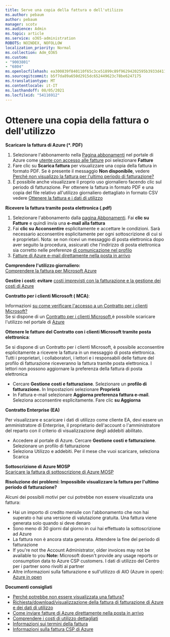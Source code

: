 ```yaml
---
title: Serve una copia della fattura o dell'utilizzo
ms.author: pebaum
author: pebaum
manager: scotv
ms.audience: Admin
ms.topic: article
ms.service: o365-administration
ROBOTS: NOINDEX, NOFOLLOW
localization_priority: Normal
ms.collection: Adm_O365
ms.custom:
- "9003801"
- "6804"
ms.openlocfilehash: ea300839f840110f65c3ce51899c89f96294202595b3933d411d6f1803fa7e43
ms.sourcegitcommit: b5f7da89a650d2915dc652449623c78be6247175
ms.translationtype: MT
ms.contentlocale: it-IT
ms.lasthandoff: 08/05/2021
ms.locfileid: "54116912"
---
```

# <a name="get-a-copy-of-your-bill-or-usage"></a>Ottenere una copia della fattura o dell'utilizzo

**Scaricare la fattura di Azure (*. PDF)**

1. Selezionare l'abbonamento nella [Pagina abbonamenti](https://portal.azure.com/#blade/Microsoft_Azure_Billing/SubscriptionsBlade) nel portale di Azure come [utente con accesso alle fatture](https://docs.microsoft.com/azure/cost-management-billing/manage/manage-billing-access?WT.mc_id=Portal-Microsoft_Azure_Support) poi selezionare **Fatture**
2. Fare clic su **Scarica fattura** per visualizzare una copia della fattura in formato PDF. Se è presente il messaggio **Non disponibile**, vedere [Perché non visualizzo la fattura per l'ultimo periodo di fatturazione?](https://docs.microsoft.com/azure/cost-management-billing/manage/download-azure-invoice-daily-usage-date?WT.mc_id=Portal-Microsoft_Azure_Support#noinvoice)
3. È possibile anche visualizzare il proprio uso giornaliero facendo clic sul periodo di fatturazione. Per ottenere la fattura in formato PDF e una copia del file relativo all'utilizzo giornaliero dettagliato in formato CSV vedere [Ottenere la fattura e i dati di utilizzo](https://docs.microsoft.com/azure/cost-management-billing/manage/download-azure-invoice-daily-usage-date?WT.mc_id=Portal-Microsoft_Azure_Support)

**Ricevere la fattura tramite posta elettronica (.pdf)**

1. Selezionare l'abbonamento dalla [pagina Abbonamenti](https://ms.portal.azure.com/#blade/Microsoft_Azure_Billing/SubscriptionsBlade). Fai **clic su Fatture** e quindi invia una **e-mail alla fattura**
2. Fai **clic su Acconsentire** esplicitamente e accettare le condizioni. Sarà necessario acconsentire esplicitamente per ogni sottoscrizione di cui si è proprietari. Nota: se non ricevi un messaggio di posta elettronica dopo aver seguito la procedura, assicurati che l'indirizzo di posta elettronica sia corretto nelle preferenze [di comunicazione nel profilo](https://account.windowsazure.com/profile)
3. [Fatture di Azure e-mail direttamente nella posta in arrivo](https://azure.microsoft.com/blog/azure-email-invoices/)

**Comprendere l'utilizzo giornaliero:**  
 [Comprendere la fattura per Microsoft Azure](https://docs.microsoft.com/azure/cost-management-billing/understand/review-individual-bill?WT.mc_id=Portal-Microsoft_Azure_Support)  

**Gestire i costi: evitare** [costi imprevisti con la fatturazione e la gestione dei costi di Azure](https://docs.microsoft.com/azure/cost-management-billing/manage/getting-started?WT.mc_id=Portal-Microsoft_Azure_Support)  

**Contratto per i clienti Microsoft ( MCA)**:

Informazioni  [su come verificare l'accesso a un Contratto per i clienti Microsoft?](https://docs.microsoft.com/azure/cost-management-billing/manage/download-azure-invoice-daily-usage-date?WT.mc_id=Portal-Microsoft_Azure_Support#check-access-to-a-microsoft-customer-agreement)  
Se si dispone di un [Contratto per i clienti Microsoft,](https://docs.microsoft.com/azure/cost-management-billing/manage/download-azure-invoice-daily-usage-date?WT.mc_id=Portal-Microsoft_Azure_Support#check-access-to-a-microsoft-customer-agreement)è possibile scaricare l'utilizzo nel portale di [Azure](https://portal.azure.com/)

**Ottenere le fatture del Contratto con i clienti Microsoft tramite posta elettronica**:

Se si dispone di un Contratto per i clienti Microsoft, è possibile acconsentire esplicitamente a ricevere la fattura in un messaggio di posta elettronica. Tutti i proprietari, i collaboratori, i lettori e i responsabili delle fatture del profilo di fatturazione riceveranno la fattura tramite posta elettronica. I lettori non possono aggiornare la preferenza della fattura di posta elettronica

- Cercare **Gestione costi e fatturazione**. Selezionare un **profilo di fatturazione.** In Impostazioni selezionare **Proprietà**
- In Fattura e-mail selezionare **Aggiorna preferenza fattura e-mail**. Seleziona acconsentire esplicitamente. Fare clic **su Aggiorna**

**Contratto Enterprise (EA)**

Per visualizzare e scaricare i dati di utilizzo come cliente EA, devi essere un amministratore di Enterprise, il proprietario dell'account o l'amministratore del reparto con il criterio di visualizzazione degli addebiti abilitato.

- Accedere al portale di Azure. Cercare **Gestione costi e fatturazione**. Selezionare un profilo di fatturazione
- Seleziona Utilizzo e addebiti. Per il mese che vuoi scaricare, seleziona Scarica

**Sottoscrizione di Azure MOSP**  
[Scaricare la fattura di sottoscrizione di Azure MOSP](https://docs.microsoft.com/azure/cost-management-billing/understand/download-azure-invoice?WT.mc_id=Portal-Microsoft_Azure_Support#download-your-mosp-azure-subscription-invoice)

**Risoluzione dei problemi: Impossibile visualizzare la fattura per l'ultimo periodo di fatturazione?**

Alcuni dei possibili motivi per cui potrebbe non essere visualizzata una fattura:

- Hai un importo di credito mensile con l'abbonamento che non hai superato o hai una versione di valutazione gratuita. Una fattura viene generata solo quando si deve denaro
- Sono meno di 30 giorni dal giorno in cui hai effettuato la sottoscrizione ad Azure
- La fattura non è ancora stata generata. Attendere la fine del periodo di fatturazione
- If you're not the Account Administrator, older invoices may not be available to you **Note:** Microsoft doesn't provide any usage reports or consumption data to Azure CSP customers. I dati di utilizzo del Centro per i partner sono rivolti ai partner
- Altre informazioni sulla fatturazione e sull'utilizzo di AIO (Azure in open): [Azure in open](https://azure.microsoft.com/offers/ms-azr-0111p/)

**Documenti consigliati**

- [Perché potrebbe non essere visualizzata una fattura?](https://docs.microsoft.com/azure/cost-management-billing/understand/download-azure-invoice?WT.mc_id=Portal-Microsoft_Azure_Support#noinvoice)
- [Richiesta/download/visualizzazione della fattura di fatturazione di Azure e dei dati di utilizzo](https://docs.microsoft.com/azure/cost-management-billing/manage/download-azure-invoice-daily-usage-date?WT.mc_id=Portal-Microsoft_Azure_Support)
- [Come inviare fatture di Azure direttamente nella posta in arrivo](https://docs.microsoft.com/azure/cost-management-billing/manage/download-azure-invoice-daily-usage-date?WT.mc_id=Portal-Microsoft_Azure_Support)
- [Comprendere i costi di utilizzo dettagliati](https://docs.microsoft.com/azure/cost-management-billing/understand/review-individual-bill?WT.mc_id=Portal-Microsoft_Azure_Support#csv)
- [Informazioni sui termini della fattura](https://docs.microsoft.com/azure/cost-management-billing/understand/understand-invoice?WT.mc_id=Portal-Microsoft_Azure_Support)
- [Informazioni sulla fattura CSP di Azure](https://docs.microsoft.com/partner-center/azure-plan-lp?WT.mc_id=Portal-Microsoft_Azure_Support)
